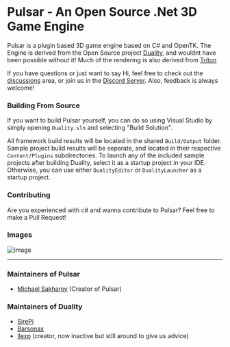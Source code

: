 Pulsar - An Open Source .Net 3D Game Engine
=======

Pulsar is a plugin based 3D game engine based on C# and OpenTK.
The Engine is derived from the Open Source project [Duality](https://github.com/AdamsLair/duality), and wouldnt have been possible without it!
Much of the rendering is also derived from [Triton](https://github.com/johang88/triton)

If you have questions or just want to say Hi, feel free to check out the [discussions](https://github.com/michaelsakharov/Pulsar/discussions) area, or join us in the [Discord Server](https://discord.gg/V2vPb2F7fy). Also, feedback is always welcome!

### Building From Source

If you want to build Pulsar yourself, you can do so using Visual Studio by simply opening `Duality.sln` and selecting "Build Solution".

All framework build results will be located in the shared `Build/Output` folder. Sample project build results will be separate, and located in their respective `Content/Plugins` subdirectories. To launch any of the included sample projects after building Duality, select it as a startup project in your IDE. Otherwise, you can use either `DualityEditor` or `DualityLauncher` as a startup project.

### Contributing

Are you experienced with c# and wanna contribute to Pulsar? Feel free to make a Pull Request!

### Images

![image](https://user-images.githubusercontent.com/8621606/161371217-c17b5150-5ea3-40b5-859e-669b223f18cd.png)

----------

### Maintainers of Pulsar
- [Michael Sakharov](https://github.com/michaelsakharov) (Creator of Pulsar)


### Maintainers of Duality
- [SirePi](https://github.com/SirePi)
- [Barsonax](https://github.com/Barsonax)
- [Ilexp](https://github.com/ilexp) (creator, now inactive but still around to give us advice)
